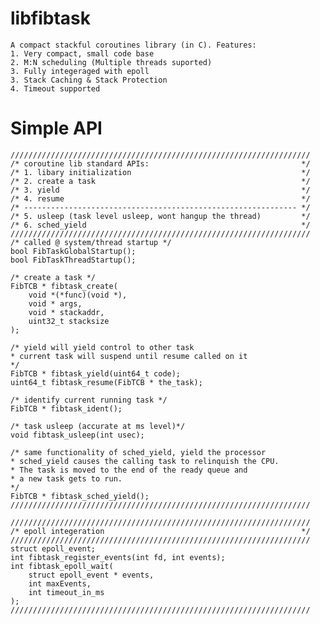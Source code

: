 # libfibtask
	
	A compact stackful coroutines library (in C). Features:
	1. Very compact, small code base
	2. M:N scheduling (Multiple threads suported)
	3. Fully integeraged with epoll
	3. Stack Caching & Stack Protection
	4. Timeout supported


# Simple API

	///////////////////////////////////////////////////////////////////
	/* coroutine lib standard APIs:                                  */
	/* 1. libary initialization                                      */
	/* 2. create a task                                              */
	/* 3. yield                                                      */
	/* 4. resume                                                     */
	/* ------------------------------------------------------------- */
	/* 5. usleep (task level usleep, wont hangup the thread)         */
	/* 6. sched_yield                                                */
	///////////////////////////////////////////////////////////////////
	/* called @ system/thread startup */
	bool FibTaskGlobalStartup();
	bool FibTaskThreadStartup();

	/* create a task */
	FibTCB * fibtask_create(
		void *(*func)(void *), 
		void * args, 
		void * stackaddr, 
		uint32_t stacksize
    );

    /* yield will yield control to other task
    * current task will suspend until resume called on it
    */
    FibTCB * fibtask_yield(uint64_t code);
    uint64_t fibtask_resume(FibTCB * the_task);

    /* identify current running task */
    FibTCB * fibtask_ident();

    /* task usleep (accurate at ms level)*/
    void fibtask_usleep(int usec);

    /* same functionality of sched_yield, yield the processor
    * sched_yield causes the calling task to relinquish the CPU.
    * The task is moved to the end of the ready queue and 
    * a new task gets to run.
    */
    FibTCB * fibtask_sched_yield();
    ///////////////////////////////////////////////////////////////////

    ///////////////////////////////////////////////////////////////////
    /* epoll integeration                                            */
    ///////////////////////////////////////////////////////////////////
    struct epoll_event;
    int fibtask_register_events(int fd, int events);
    int fibtask_epoll_wait(
    	struct epoll_event * events, 
    	int maxEvents, 
    	int timeout_in_ms
    );
    ///////////////////////////////////////////////////////////////////

